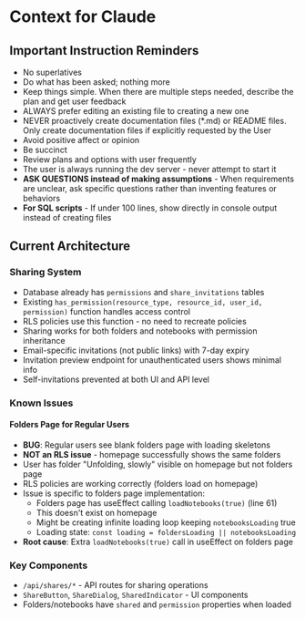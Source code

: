 # Context for Claude

## Important Instruction Reminders

- No superlatives
- Do what has been asked; nothing more
- Keep things simple. When there are multiple steps needed, describe the plan and get user feedback
- ALWAYS prefer editing an existing file to creating a new one
- NEVER proactively create documentation files (\*.md) or README files. Only create documentation files if explicitly requested by the User
- Avoid positive affect or opinion
- Be succinct
- Review plans and options with user frequently
- The user is always running the dev server - never attempt to start it
- **ASK QUESTIONS instead of making assumptions** - When requirements are unclear, ask specific questions rather than inventing features or behaviors
- **For SQL scripts** - If under 100 lines, show directly in console output instead of creating files

## Current Architecture

### Sharing System

- Database already has `permissions` and `share_invitations` tables
- Existing `has_permission(resource_type, resource_id, user_id, permission)` function handles access control
- RLS policies use this function - no need to recreate policies
- Sharing works for both folders and notebooks with permission inheritance
- Email-specific invitations (not public links) with 7-day expiry
- Invitation preview endpoint for unauthenticated users shows minimal info
- Self-invitations prevented at both UI and API level

### Known Issues

#### Folders Page for Regular Users

- **BUG**: Regular users see blank folders page with loading skeletons
- **NOT an RLS issue** - homepage successfully shows the same folders
- User has folder "Unfolding, slowly" visible on homepage but not folders page
- RLS policies are working correctly (folders load on homepage)
- Issue is specific to folders page implementation:
  - Folders page has useEffect calling `loadNotebooks(true)` (line 61)
  - This doesn't exist on homepage
  - Might be creating infinite loading loop keeping `notebooksLoading` true
  - Loading state: `const loading = foldersLoading || notebooksLoading`
- **Root cause**: Extra `loadNotebooks(true)` call in useEffect on folders page

### Key Components

- `/api/shares/*` - API routes for sharing operations
- `ShareButton`, `ShareDialog`, `SharedIndicator` - UI components
- Folders/notebooks have `shared` and `permission` properties when loaded
